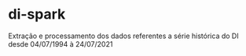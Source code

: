# di-spark
Extração e processamento dos dados referentes a série histórica do DI desde 04/07/1994 à 24/07/2021
